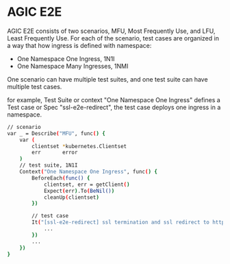 # AGIC E2E
AGIC E2E consists of two scenarios, MFU, Most Frequently Use, and LFU, Least Frequently Use.
For each of the scenario, test cases are organized in a way that how ingress is defined with namespace:
- One Namespace One Ingress, 1N1I
- One Namespace Many Ingresses, 1NMI

One scenario can have multiple test suites, and one test suite can have multiple test cases.

for example, Test Suite or context "One Namespace One Ingress" defines a Test case or Spec "ssl-e2e-redirect", the test case deploys one ingress in a namespace. 
```bash
// scenario
var _ = Describe("MFU", func() {
	var (
		clientset *kubernetes.Clientset
		err       error
	)
    // test suite, 1N1I
	Context("One Namespace One Ingress", func() {
		BeforeEach(func() {
			clientset, err = getClient()
			Expect(err).To(BeNil())
			cleanUp(clientset)
		})

        // test case
		It("[ssl-e2e-redirect] ssl termination and ssl redirect to https backend should work", func() {
            ...
        })
        ...
    })
}       
```